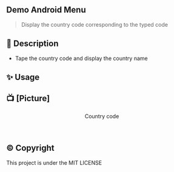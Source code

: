 ## Demo Android Menu

> Display the country code corresponding to the typed code

## 📃 Description

* Tape the country code and display the country name

## ✨️ Usage


## 📺 [Picture]

<p align="center">
Country code
<br>
<!-- <img  src="https://github.com/flormich/menu-demo/blob/master/Capture.JPG"> -->
<br>
<br>

</p>





## ©️ Copyright
This project is under the MIT LICENSE
